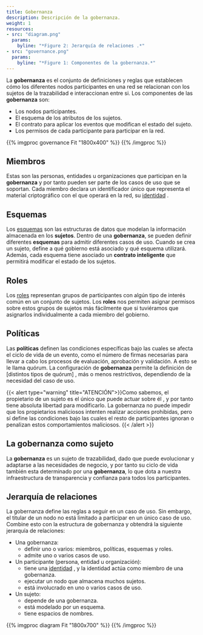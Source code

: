 ```yaml
---
title: Gobernanza
description: Descripción de la gobernanza.
weight: 1
resources:
- src: "diagram.png"
  params: 
    byline: "*Figure 2: Jerarquía de relaciones .*"
- src: "governance.png"
  params: 
    byline: "*Figure 1: Componentes de la gobernanza.*"
---
```


La **gobernanza** es el conjunto de definiciones y reglas que establecen cómo los diferentes nodos participantes en una red se relacionan con los sujetos de la trazabilidad e interaccionan entre si. Los componentes de las **gobernanza** son:

- Los nodos participantes.
- El esquema de los atributos de los sujetos.
- El contrato para aplicar los eventos que modifican el estado del sujeto.
- Los permisos de cada participante para participar en la red.

{{% imgproc governance Fit "1800x400"  %}}
{{% /imgproc %}}

## Miembros
Estas son las personas, entidades u organizaciones que participan en la **gobernanza** y por tanto pueden ser parte de los casos de uso que se soportan. Cada miembro declara un identificador único que representa el material criptográfico con el que operará en la red, su [identidad](../identifiers/) .
## Esquemas
Los [esquemas](../schema/) son las estructuras de datos que modelan la información almacenada en los **sujetos**. Dentro de una **gobernanza**, se pueden definir diferentes **esquemas** para admitir diferentes casos de uso. Cuando se crea un sujeto, define a qué gobierno está asociado y qué esquema utilizará. Además, cada esquema tiene asociado un **contrato inteligente** que permitirá modificar el estado de los sujetos.
## Roles
Los [roles](../roles/) representan grupos de participantes con algún tipo de interés común en un conjunto de sujetos. Los **roles** nos permiten asignar permisos sobre estos grupos de sujetos más fácilmente que si tuviéramos que asignarlos individualmente a cada miembro del gobierno.
## Políticas
Las **políticas** definen las condiciones específicas bajo las cuales se afecta el ciclo de vida de un evento, como el número de firmas necesarias para llevar a cabo los procesos de evaluación, aprobación y validación. A esto se le llama quórum.
La configuración de **gobernanza** permite la definición de [distintos tipos de quórum] , más o menos restrictivos, dependiendo de la necesidad del caso de uso.

{{< alert type="warning" title="ATENCIÓN">}}Como sabemos, el propietario de un sujeto es el único que puede actuar sobre él , y por tanto tiene absoluta libertad para modificarlo. La gobernanza no puede impedir que los propietarios maliciosos intenten realizar acciones prohibidas, pero sí define las condiciones bajo las cuales el resto de participantes ignoran o penalizan estos comportamientos maliciosos. {{< /alert >}}

## La gobernanza como sujeto
La **gobernanza** es un sujeto de trazabilidad, dado que puede evolucionar y adaptarse a las necesidades de negocio, y por tanto su ciclo de vida también esta determinado por una **gobernanza**, lo que dota a nuestra infraestructura de transparencia y confianza para todos los participantes.

## Jerarquía de relaciones
La gobernanza define las reglas a seguir en un caso de uso. Sin embargo, el titular de un nodo no está limitado a participar en un único caso de uso. Combine esto con la estructura de gobernanza y obtendrá la siguiente jerarquía de relaciones:

- Una gobernanza:
  - definir uno o varios: miembros, políticas, esquemas y roles.
  - admite uno o varios casos de uso.
- Un participante (persona, entidad u organización):
  - tiene una [identidad](../identifiers/) , y la identidad actúa como miembro de una gobernanza.
  - ejecutar un nodo que almacena muchos sujetos.
  - está involucrado en uno o varios casos de uso.
- Un sujeto:
  - depende de una gobernanza.
  - está modelado por un esquema.
  - tiene espacios de nombres.

{{% imgproc diagram Fit "1800x700"  %}}
{{% /imgproc %}}